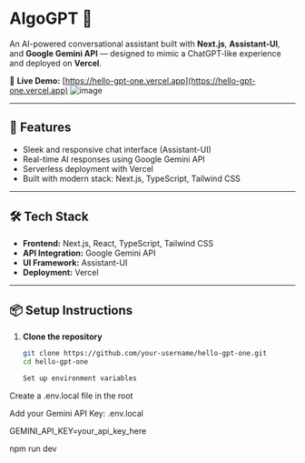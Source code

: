 # AlgoGPT 🤖

An AI-powered conversational assistant built with **Next.js**, **Assistant-UI**, and **Google Gemini API** — designed to mimic a ChatGPT-like experience and deployed on **Vercel**.

🔗 **Live Demo:** [https://hello-gpt-one.vercel.app](https://hello-gpt-one.vercel.app)
![image](https://github.com/user-attachments/assets/b386626e-01d7-49f5-be15-11f2162a2e43)

---

## 🚀 Features

- Sleek and responsive chat interface (Assistant-UI)
- Real-time AI responses using Google Gemini API
- Serverless deployment with Vercel
- Built with modern stack: Next.js, TypeScript, Tailwind CSS

---

## 🛠 Tech Stack

- **Frontend:** Next.js, React, TypeScript, Tailwind CSS
- **API Integration:** Google Gemini API
- **UI Framework:** Assistant-UI
- **Deployment:** Vercel

---

## 📦 Setup Instructions

1. **Clone the repository**
   ```bash
   git clone https://github.com/your-username/hello-gpt-one.git
   cd hello-gpt-one

   Set up environment variables

Create a .env.local file in the root

Add your Gemini API Key:
.env.local

GEMINI_API_KEY=your_api_key_here

npm run dev
